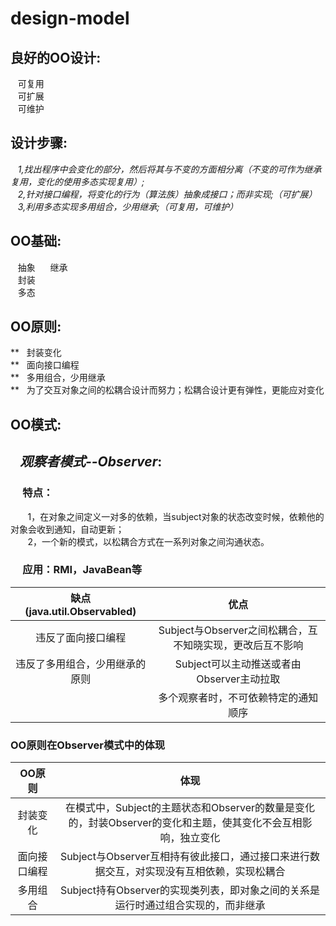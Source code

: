 # design-model

## 良好的OO设计:  
&nbsp;&nbsp;&nbsp;可复用  
&nbsp;&nbsp;&nbsp;可扩展  
&nbsp;&nbsp;&nbsp;可维护  

## 设计步骤:  
&nbsp;&nbsp;&nbsp;*1,找出程序中会变化的部分，然后将其与不变的方面相分离（不变的可作为继承复用，变化的使用多态实现复用）;*  
&nbsp;&nbsp;&nbsp;*2,针对接口编程，将变化的行为（算法族）抽象成接口；而非实现;（可扩展）*  
&nbsp;&nbsp;&nbsp;*3,利用多态实现多用组合，少用继承;（可复用，可维护）*  


## OO基础:  
&nbsp;&nbsp;&nbsp;抽象  
&nbsp;&nbsp;&nbsp;继承  
&nbsp;&nbsp;&nbsp;封装  
&nbsp;&nbsp;&nbsp;多态  
  
## OO原则:  
**&nbsp;&nbsp;&nbsp;封装变化  
**&nbsp;&nbsp;&nbsp;面向接口编程  
**&nbsp;&nbsp;&nbsp;多用组合，少用继承  
**&nbsp;&nbsp;&nbsp;为了交互对象之间的松耦合设计而努力；松耦合设计更有弹性，更能应对变化  

## OO模式:  
## *&nbsp;&nbsp;&nbsp;观察者模式--Observer*:  
### &nbsp;&nbsp;&nbsp;&nbsp;&nbsp;特点：  
&nbsp;&nbsp;&nbsp;&nbsp;&nbsp;&nbsp;&nbsp;1，在对象之间定义一对多的依赖，当subject对象的状态改变时候，依赖他的对象会收到通知，自动更新；  
&nbsp;&nbsp;&nbsp;&nbsp;&nbsp;&nbsp;&nbsp;2，一个新的模式，以松耦合方式在一系列对象之间沟通状态。  
### &nbsp;&nbsp;&nbsp;&nbsp;&nbsp;应用：RMI，JavaBean等


|缺点(java.util.Observabled)|优点|  
|:--:|:--:|
|违反了面向接口编程|Subject与Observer之间松耦合，互不知晓实现，更改后互不影响|
|违反了多用组合，少用继承的原则|Subject可以主动推送或者由Observer主动拉取|
|&nbsp;&nbsp;&nbsp;&nbsp;&nbsp;|多个观察者时，不可依赖特定的通知顺序|

### OO原则在Observer模式中的体现  
|  OO原则  |  体现  |
|:------:|:------:|
|封装变化|在模式中，Subject的主题状态和Observer的数量是变化的，封装Observer的变化和主题，使其变化不会互相影响，独立变化|
|面向接口编程|Subject与Observer互相持有彼此接口，通过接口来进行数据交互，对实现没有互相依赖，实现松耦合|
|多用组合|Subject持有Observer的实现类列表，即对象之间的关系是运行时通过组合实现的，而非继承|
